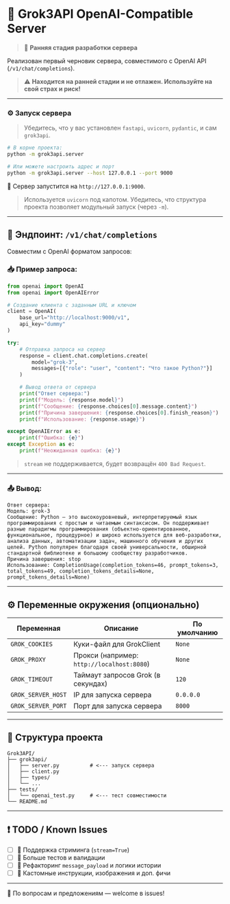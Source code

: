# 🧠 Grok3API OpenAI-Compatible Server

> 🤖 **Ранняя стадия разработки сервера**

Реализован первый черновик сервера, совместимого с OpenAI API (`/v1/chat/completions`).

> ⚠️ **Находится на ранней стадии и не отлажен. Используйте на свой страх и риск!**

---

### ⚙️ Запуск сервера

> Убедитесь, что у вас установлен `fastapi`, `uvicorn`, `pydantic`, и сам `grok3api`.

```bash
# В корне проекта:
python -m grok3api.server
```

```bash
# Или можете настроить адрес и порт
python -m grok3api.server --host 127.0.0.1 --port 9000
```

🎉 Сервер запустится на `http://127.0.0.1:9000`.

> Используется `uvicorn` под капотом. Убедитесь, что структура проекта позволяет модульный запуск (через `-m`).

---

## 🔁 Эндпоинт: `/v1/chat/completions`

Совместим с OpenAI форматом запросов:

### 📥 Пример запроса:

```python
from openai import OpenAI
from openai import OpenAIError

# Создание клиента с заданным URL и ключом
client = OpenAI(
    base_url="http://localhost:9000/v1",
    api_key="dummy"
)

try:
    # Отправка запроса на сервер
    response = client.chat.completions.create(
        model="grok-3",
        messages=[{"role": "user", "content": "Что такое Python?"}]
    )

    # Вывод ответа от сервера
    print("Ответ сервера:")
    print(f"Модель: {response.model}")
    print(f"Сообщение: {response.choices[0].message.content}")
    print(f"Причина завершения: {response.choices[0].finish_reason}")
    print(f"Использование: {response.usage}")

except OpenAIError as e:
    print(f"Ошибка: {e}")
except Exception as e:
    print(f"Неожиданная ошибка: {e}")

```

> `stream` не поддерживается, будет возвращён `400 Bad Request`.

---

### 📤 Вывод:

```
Ответ сервера:
Модель: grok-3
Сообщение: Python — это высокоуровневый, интерпретируемый язык программирования с простым и читаемым синтаксисом. Он поддерживает разные парадигмы программирования (объектно-ориентированное, функциональное, процедурное) и широко используется для веб-разработки, анализа данных, автоматизации задач, машинного обучения и других целей. Python популярен благодаря своей универсальности, обширной стандартной библиотеке и большому сообществу разработчиков.
Причина завершения: stop
Использование: CompletionUsage(completion_tokens=46, prompt_tokens=3, total_tokens=49, completion_tokens_details=None, prompt_tokens_details=None)
```

---

## ⚙️ Переменные окружения (опционально)

| Переменная         | Описание                                   | По умолчанию |
|--------------------|--------------------------------------------|--------------|
| `GROK_COOKIES`     | Куки-файл для GrokClient                   | `None`       |
| `GROK_PROXY`       | Прокси (например: `http://localhost:8080`) | `None`       |
| `GROK_TIMEOUT`     | Таймаут запросов Grok (в секундах)         | `120`        |
| `GROK_SERVER_HOST` | IP для запуска сервера                     | `0.0.0.0`    |
| `GROK_SERVER_PORT` | Порт для запуска сервера                   | `8000`       |





---

## 📂 Структура проекта

```
Grok3API/
├── grok3api/
│   ├── server.py          # <--- запуск сервера
│   ├── client.py
│   ├── types/
│   └── ...
├── tests/
│   └── openai_test.py     # <--- тест совместимости
└── README.md
```

---

## ❗ TODO / Known Issues

- [ ] 🔄 Поддержка стриминга (`stream=True`)
- [ ] 🧪 Больше тестов и валидации
- [ ] 🧼 Рефакторинг `message_payload` и логики истории
- [ ] 🧩 Кастомные инструкции, изображения и доп. фичи

---

💬 По вопросам и предложениям — welcome в issues!
```